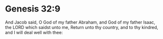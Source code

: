 # Genesis 32:9

And Jacob said, O God of my father Abraham, and God of my father Isaac, the LORD which saidst unto me, Return unto thy country, and to thy kindred, and I will deal well with thee: